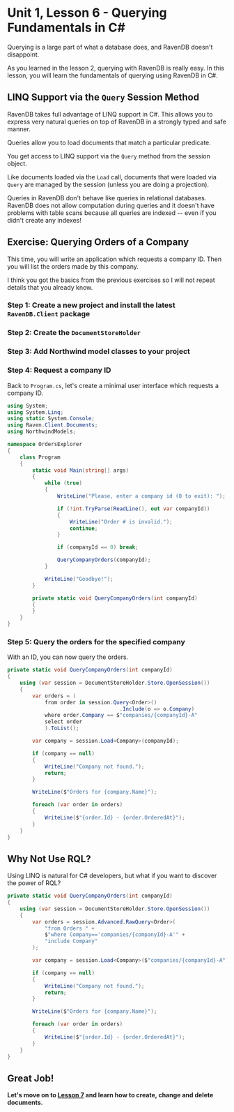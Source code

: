 # Unit 1, Lesson 6 - Querying Fundamentals in C# 

Querying is a large part of what a database does, and RavenDB doesn't disappoint.

As you learned in the lesson 2, querying with RavenDB is really easy. In this lesson, you will learn the fundamentals of querying using RavenDB in C#.

## LINQ Support via the `Query` Session Method

RavenDB takes full advantage of LINQ support in C#. This allows you to
express very natural queries on top of RavenDB in a strongly typed and safe
manner.

Queries allow you to load documents that match a particular predicate.

You get access to LINQ support via the `Query` method from the session object.

Like documents loaded via the `Load` call, documents that were loaded via
`Query` are managed by the session (unless you are doing a projection).

Queries in RavenDB don't behave like queries in relational databases. RavenDB
does not allow computation during queries and it doesn't have problems with
table scans because all queries are indexed -- even if you didn't create any indexes!

## Exercise: Querying Orders of a Company

This time, you will write an application which requests a company ID. Then
you will list the orders made by this company.

I think you got the basics from the previous exercises so I will not repeat details that you already know.

### Step 1: Create a new project and install the latest `RavenDB.Client` package

### Step 2: Create the `DocumentStoreHolder`

### Step 3: Add Northwind model classes to your project

### Step 4: Request a company ID

Back to `Program.cs`, let's create a minimal user interface which requests a
company ID.

````csharp
using System;
using System.Linq;
using static System.Console;
using Raven.Client.Documents;
using NorthwindModels;

namespace OrdersExplorer
{
    class Program
    {
        static void Main(string[] args)
        {
            while (true)
            {
                WriteLine("Please, enter a company id (0 to exit): ");

                if (!int.TryParse(ReadLine(), out var companyId))
                {
                    WriteLine("Order # is invalid.");
                    continue;
                }

                if (companyId == 0) break;

                QueryCompanyOrders(companyId);
            }

            WriteLine("Goodbye!");
        }

        private static void QueryCompanyOrders(int companyId)
        {
        }
    }
}
````

### Step 5: Query the orders for the specified company

With an ID, you can now query the orders.

````csharp
private static void QueryCompanyOrders(int companyId)
{
    using (var session = DocumentStoreHolder.Store.OpenSession())
    {
        var orders = (
            from order in session.Query<Order>()
                                    .Include(o => o.Company)
            where order.Company == $"companies/{companyId}-A"
            select order
            ).ToList();

        var company = session.Load<Company>(companyId);

        if (company == null)
        {
            WriteLine("Company not found.");
            return;
        }

        WriteLine($"Orders for {company.Name}");

        foreach (var order in orders)
        {
            WriteLine($"{order.Id} - {order.OrderedAt}");
        }
    }
}
````

## Why Not Use RQL?

Using LINQ is natural for C# developers, but what if you want to discover the power of RQL? 

```csharp
private static void QueryCompanyOrders(int companyId)
{
    using (var session = DocumentStoreHolder.Store.OpenSession())
    {
        var orders = session.Advanced.RawQuery<Order>(
            "from Orders " +
            $"where Company=='companies/{companyId}-A'" +
            "include Company"
        );

        var company = session.Load<Company>($"companies/{companyId}-A");

        if (company == null)
        {
            WriteLine("Company not found.");
            return;
        }

        WriteLine($"Orders for {company.Name}");

        foreach (var order in orders)
        {
            WriteLine($"{order.Id} - {order.OrderedAt}");
        }
    }
}
``` 

## Great Job! 

**Let's move on to [Lesson 7](../lesson7/README.md) and learn how to create, change and delete documents.**
